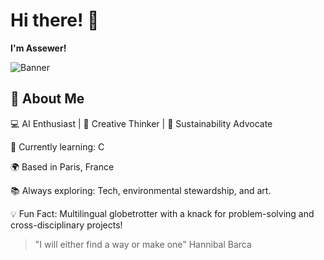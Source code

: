 # Hi there! 👋  
**I'm Assewer!**  

![Banner](https://i.imgur.com/qaCmREc.jpeg)

## 🚀 About Me
 💻 AI Enthusiast | 🎨 Creative Thinker | 🌱 Sustainability Advocate
 
🧠 Currently learning: C 

🌍 Based in Paris, France

📚 Always exploring: Tech, environmental stewardship, and art.

💡 Fun Fact: Multilingual globetrotter with a knack for problem-solving and cross-disciplinary projects!



> "I will either find a way or make one"  Hannibal Barca

